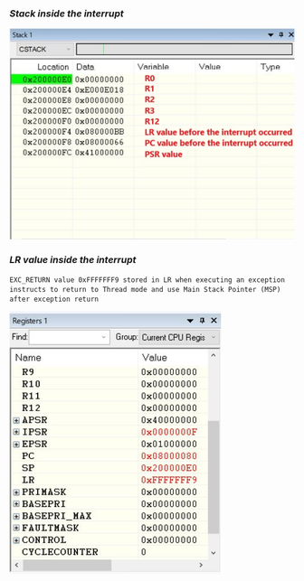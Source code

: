 ### <em>Stack inside the interrupt</em> ###

<a href="#"><img src="https://github.com/kosetin/embsys100/blob/assets/assignment07/assignment07_1b.jpg" /></a>


### <em>LR value inside the interrupt</em> ###

`EXC_RETURN value 0xFFFFFFF9 stored in LR when executing an exception instructs to return to Thread mode and use Main Stack Pointer (MSP) after exception return` 

<a href="#"><img src="https://github.com/kosetin/embsys100/blob/assets/assignment07/assignment07_2.JPG" /></a>